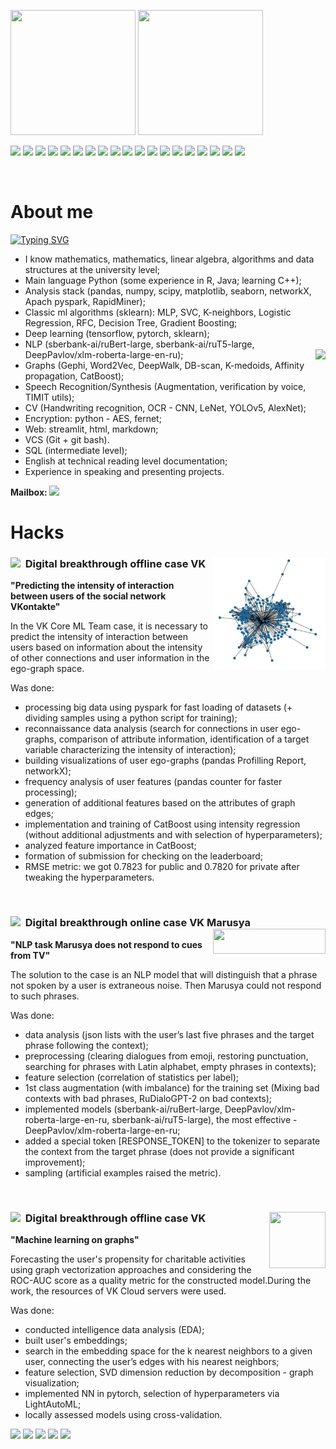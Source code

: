 <div id="header" align="left">
  <p>
    <img src="https://media.giphy.com/media/v1.Y2lkPTc5MGI3NjExZjhhY2E1YjdlMjAzZTQ2YTQ0NWJhYmE2YjdjM2IxZGEwMTA0MTVkZSZlcD12MV9pbnRlcm5hbF9naWZzX2dpZklkJmN0PXRz/oxlQ6zaJl8HJOsrXGF/giphy.gif" width="200" height="200">
    <img src="https://media.giphy.com/media/1Y8W9ulKegQLFHp5f4/giphy.gif" width="200" height="200">
  </p>
</div>

<div id="badges">
  <p align="left">
      <img src="https://img.shields.io/badge/sqlite-%2307405e.svg?style=for-the-badge&logo=sqlite&logoColor=white">
      <img src="https://img.shields.io/badge/Atom-%2366595C.svg?style=for-the-badge&logo=atom&logoColor=white">
      <img src="https://img.shields.io/badge/pycharm-143?style=for-the-badge&logo=pycharm&logoColor=black&color=black&labelColor=green">
      <img src="https://img.shields.io/badge/python-3670A0?style=for-the-badge&logo=python&logoColor=ffdd54">
      <img src="https://img.shields.io/badge/scikit--learn-%23F7931E.svg?style=for-the-badge&logo=scikit-learn&logoColor=white">
      <img src="https://img.shields.io/badge/TensorFlow-%23FF6F00.svg?style=for-the-badge&logo=TensorFlow&logoColor=white">
      <img src="https://img.shields.io/badge/numpy-%23013243.svg?style=for-the-badge&logo=numpy&logoColor=white">
      <img src="https://img.shields.io/badge/pandas-%23150458.svg?style=for-the-badge&logo=pandas&logoColor=white">
      <img src="https://img.shields.io/badge/jupyter-%23FA0F00.svg?style=for-the-badge&logo=jupyter&logoColor=white">
      <img src="https://img.shields.io/badge/r-%23276DC3.svg?style=for-the-badge&logo=r&logoColor=white">
      <img src="https://img.shields.io/badge/git-%23F05033.svg?style=for-the-badge&logo=git&logoColor=white">
      <img src="https://img.shields.io/badge/gitlab-%23181717.svg?style=for-the-badge&logo=gitlab&logoColor=white">
      <img src="https://img.shields.io/badge/html5-%23E34F26.svg?style=for-the-badge&logo=html5&logoColor=white">
      <img src="https://img.shields.io/badge/Matplotlib-%230C55A5.svg?style=for-the-badge&logo=Matplotlib&logoColor=white">
      <img src="https://img.shields.io/badge/IntelliJIDEA-000000.svg?style=for-the-badge&logo=intellij-idea&logoColor=white">
      <img src="https://img.shields.io/badge/Spyder-838485?style=for-the-badge&logo=spyder%20ide&logoColor=maroon">
      <img src="https://img.shields.io/badge/PyTorch-%23EE4C2C.svg?style=for-the-badge&logo=PyTorch&logoColor=white">
      <img src="https://img.shields.io/badge/markdown-%23000000.svg?style=for-the-badge&logo=markdown&logoColor=white">
      <img src="https://img.shields.io/badge/Keras-%23D00000.svg?style=for-the-badge&logo=Keras&logoColor=white">
  </p>
</div>
<div id="counter">
  <p align="center">
    <img src="https://komarev.com/ghpvc/?username=your-github-username&style=flat-square&color=blue" alt=""/>
  </p>
</div>

<div id="body">
  <h1>About me</h1>
  
[![Typing SVG](https://readme-typing-svg.herokuapp.com?color=1484FFFF&lines=ML+DEVELOPER)](https://git.io/typing-svg)
<p>
   <ul>
     <li>I know mathematics, mathematics, linear algebra, algorithms and data structures at the university level;</li>
     <li>Main language Python (some experience in R, Java; learning C++);</li>
     <li>Analysis stack (pandas, numpy, scipy, matplotlib, seaborn, networkX, Apach pyspark, RapidMiner);</li>
     <li>Classic ml algorithms (sklearn): MLP, SVC, K-neighbors, Logistic Regression, RFC, Decision Tree, Gradient Boosting;</li>
     <li>Deep learning (tensorflow, pytorch, sklearn);</li>
     <li>NLP (sberbank-ai/ruBert-large, sberbank-ai/ruT5-large, DeepPavlov/xlm-roberta-large-en-ru);<img align="right" src="https://media.giphy.com/media/v1.Y2lkPTc5MGI3NjExZWQ2ZDc1ODhjYTk5MThlZWI0YmMwNmEyNzAzNThjNzU4NGM1YmE3MCZlcD12MV9pbnRlcm5hbF9naWZzX2dpZklkJmN0PXM/lnIfDxGkt2t6L3KmgG/giphy.gif" height="110px"></li>
     <li>Graphs (Gephi, Word2Vec, DeepWalk, DB-scan, K-medoids, Affinity propagation, CatBoost);</li>
     <li>Speech Recognition/Synthesis (Augmentation, verification by voice, TIMIT utils);</li>
     <li>CV (Handwriting recognition, OCR - CNN, LeNet, YOLOv5, AlexNet);</li>
     <li>Encryption: python - AES, fernet;</li>
     <li>Web: streamlit, html, markdown;</li>
     <li>VCS (Git + git bash).</li>
     <li>SQL (intermediate level);</li>
     <li>English at technical reading level documentation;</li>
     <li>Experience in speaking and presenting projects.</li>
   </ul>
  </p>
  <p><b>Mailbox: </b><a href=""><img src="https://img.shields.io/badge/Telegram-2CA5E0?style=for-the-badge&logo=telegram&logoColor=white" height="24px"></a></p>
</div>

<div id="info">
  <h1>Hacks</h1>
    <h3><img src="https://vk.company/corp_static/img/company/about/vk.svg"><b>&nbsp;&nbsp;Digital breakthrough offline case VK</b><img src="https://github.com/Lyutikk/VK_Ai_DYNAMICS/blob/master/media_files/ego_graph_8.jpg" align="right" width="180" height="180"></h3>
    <p><b>"Predicting the intensity of interaction between users of the social network VKontakte"</b></p>
    <p>In the VK Core ML Team case, it is necessary to predict the intensity of interaction between users based on information about the intensity of other connections and user information in the ego-graph space.</p>
    <p>Was done:</p>
    <p>
      <ul>
        <li>processing big data using pyspark for fast loading of datasets (+ dividing samples using a python script for training);</li>
        <li>reconnaissance data analysis (search for connections in user ego-graphs, comparison of attribute information, identification of a target variable characterizing the intensity of interaction);</li>
        <li>building visualizations of user ego-graphs (pandas Profilling Report, networkX);</li>
        <li>frequency analysis of user features (pandas counter for faster processing);</li>
        <li>generation of additional features based on the attributes of graph edges;</li>
        <li>implementation and training of CatBoost using intensity regression (without additional adjustments and with selection of hyperparameters);</li>
        <li>analyzed feature importance in CatBoost;</li>
        <li>formation of submission for checking on the leaderboard;</li>
        <li>RMSE metric: we got 0.7823 for public and 0.7820 for private after tweaking the hyperparameters.</li>
      </ul>
    </p>
    <br><h3><img src="https://vk.company/corp_static/img/company/about/vk.svg"><b>&nbsp;&nbsp;Digital breakthrough online case VK Marusya</b><img src="https://corp.vkcdn.ru/media/projects/logos/projects-logo-47.svg" align="right" width="180" height="40"></h3>
    <p><b>"NLP task Marusya does not respond to cues from TV"</b></p>
    <p>The solution to the case is an NLP model that will distinguish that a phrase not spoken by a user is extraneous noise. Then Marusya could not respond to such phrases.</p>
    <p>Was done:</p>
    <p>
      <ul>
        <li>data analysis (json lists with the user’s last five phrases and the target phrase following the context);</li>
        <li>preprocessing (clearing dialogues from emoji, restoring punctuation, searching for phrases with Latin alphabet, empty phrases in contexts);</li>
        <li>feature selection (correlation of statistics per label);</li>
        <li>1st class augmentation (with imbalance) for the training set (Mixing bad contexts with bad phrases, RuDialoGPT-2 on bad contexts);</li>
        <li>implemented models (sberbank-ai/ruBert-large, DeepPavlov/xlm-roberta-large-en-ru, sberbank-ai/ruT5-large), the most effective - DeepPavlov/xlm-roberta-large-en-ru;</li>
        <li>added a special token [RESPONSE_TOKEN] to the tokenizer to separate the context from the target phrase (does not provide a significant improvement);</li>
        <li>sampling (artificial examples raised the metric).</li>
      </ul>
    </p>
    <br><h3><img src="https://vk.company/corp_static/img/company/about/vk.svg"><b>&nbsp;&nbsp;Digital breakthrough offline case VK</b><img src="https://corp.vkcdn.ru/media/projects/logos/new_logo_vk_cloud.svg" align="right" width="90" height="90"></h3>
    <p><b>"Machine learning on graphs"</b></p>
    <p>Forecasting the user's propensity for charitable activities using graph vectorization approaches and considering the ROC-AUC score as a quality metric for the constructed model.During the work, the resources of VK Cloud servers were used.</p>
    <p>Was done:</p>
    <p>
      <ul>
        <li>conducted intelligence data analysis (EDA);</li>
        <li>built user's embeddings;</li>
        <li>search in the embedding space for the k nearest neighbors to a given user, connecting the user’s edges with his nearest neighbors;</li>
        <li>feature selection, SVD dimension reduction by decomposition
- graph visualization;</li>
        <li>implemented NN in pytorch, selection of hyperparameters via LightAutoML;</li>
        <li>locally assessed models using cross-validation.</li>
      </ul>
    </p>
</div>
    
![](https://github-profile-summary-cards.vercel.app/api/cards/profile-details?username=Lyutikk&theme=transparent)
![](https://github-profile-summary-cards.vercel.app/api/cards/most-commit-language?username=Lyutikk&theme=transparent)
![](https://github-profile-summary-cards.vercel.app/api/cards/repos-per-language?username=Lyutikk&theme=transparent)
![](https://github-profile-summary-cards.vercel.app/api/cards/stats?username=Lyutikk&theme=transparent)
![](https://github-profile-summary-cards.vercel.app/api/cards/productive-time?username=Lyutikk&theme=transparent)
